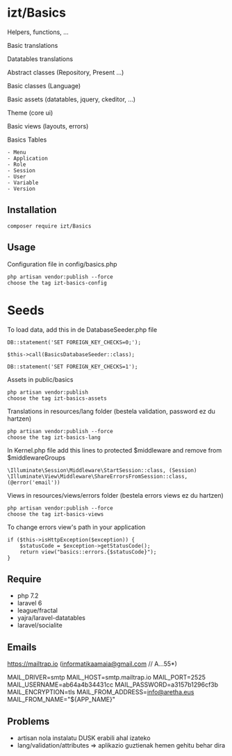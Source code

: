 # izt/Basics

Helpers, functions, ...

Basic translations

Datatables translations

Abstract classes (Repository, Present ...)

Basic classes (Language)

Basic assets (datatables, jquery, ckeditor, ...)

Theme (core ui)

Basic views (layouts, errors)

Basics Tables

    - Menu
    - Application    
    - Role
    - Session
    - User
    - Variable
    - Version
    
## Installation

```
composer require izt/Basics
```

## Usage

Configuration file in config/basics.php

```
php artisan vendor:publish --force   
choose the tag izt-basics-config
```

Seeds 
=====

To load data, add this in de DatabaseSeeder.php file
```
DB::statement('SET FOREIGN_KEY_CHECKS=0;');

$this->call(BasicsDatabaseSeeder::class);

DB::statement('SET FOREIGN_KEY_CHECKS=1');

```     
Assets in public/basics
```
php artisan vendor:publish   
choose the tag izt-basics-assets
```

Translations in resources/lang folder (bestela validation, password ez du hartzen)
```
php artisan vendor:publish --force   
choose the tag izt-basics-lang
```

In Kernel.php file add this lines to protected $middleware and remove from $middlewareGroups

```
\Illuminate\Session\Middleware\StartSession::class, (Session)
\Illuminate\View\Middleware\ShareErrorsFromSession::class, (@error('email'))
```

Views in resources/views/errors folder (bestela errors views ez du hartzen)
```
php artisan vendor:publish --force   
choose the tag izt-basics-views
```

To change errors view's path in your application

```
if ($this->isHttpException($exception)) {
    $statusCode = $exception->getStatusCode();
    return view("basics::errors.{$statusCode}");
}
```
     
## Require

- php 7.2
- laravel 6
- league/fractal
- yajra/laravel-datatables
- laravel/socialite

## Emails 

https://mailtrap.io (informatikaamaia@gmail.com // A...55*)

MAIL_DRIVER=smtp
MAIL_HOST=smtp.mailtrap.io
MAIL_PORT=2525
MAIL_USERNAME=ab64a4b34431cc
MAIL_PASSWORD=a3157b1296cf3b
MAIL_ENCRYPTION=tls
MAIL_FROM_ADDRESS=info@aretha.eus
MAIL_FROM_NAME="${APP_NAME}"

## Problems
 
- artisan nola instalatu DUSK erabili ahal izateko    
- lang/validation/attributes => aplikazio guztienak hemen gehitu behar dira
